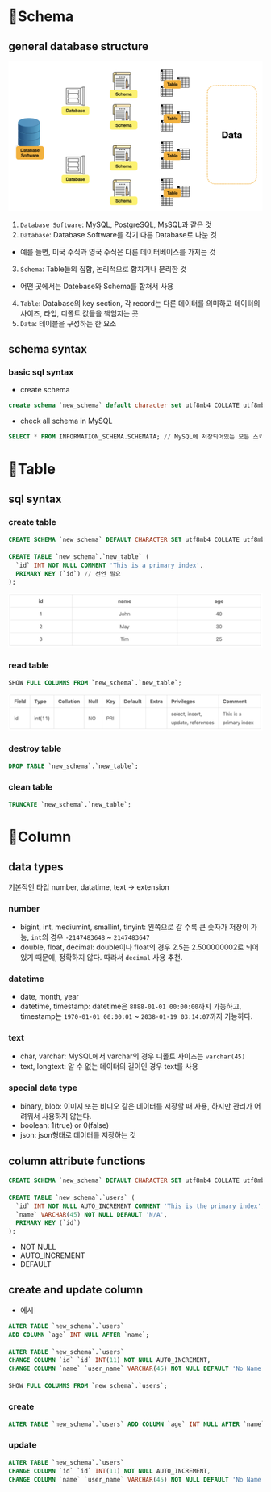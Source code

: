 # 📍Schema

## general database structure

![alt text](image/image-1.png)

1. `Database Software`:  MySQL, PostgreSQL, MsSQL과 같은 것
2. `Database`: Database Software를 각기 다른 Database로 나눈 것
- 예를 들면, 미국 주식과 영국 주식은 다른 데이터베이스를 가지는 것
3. `Schema`: Table들의 집합, 논리적으로 합치거나 분리한 것
- 어떤 곳에서는 Datebase와 Schema를 합쳐서 사용
4. `Table`: Database의 key section, 각 record는 다른 데이터를 의미하고 데이터의 사이즈, 타입, 디폴트 값들을 책임지는 곳
5. `Data`: 테이블을 구성하는 한 요소

## schema syntax

### basic sql syntax

- create schema

```sql
create schema `new_schema` default character set utf8mb4 COLLATE utf8mb4_unicode_ci;
```

- check all schema in MySQL

```sql
SELECT * FROM INFORMATION_SCHEMA.SCHEMATA; // MySQL에 저장되어있는 모든 스키마 불러오기
```

# 📍Table

## sql syntax

### create table

```sql
CREATE SCHEMA `new_schema` DEFAULT CHARACTER SET utf8mb4 COLLATE utf8mb4_unicode_ci;

CREATE TABLE `new_schema`.`new_table` (
  `id` INT NOT NULL COMMENT 'This is a primary index',
  PRIMARY KEY (`id`) // 선언 필요
);
```

![alt text](image/image-2.png)

### read table

```sql
SHOW FULL COLUMNS FROM `new_schema`.`new_table`;
```

![alt text](image/image-3.png)

### destroy table

```sql
DROP TABLE `new_schema`.`new_table`;
```

### clean table

```sql
TRUNCATE `new_schema`.`new_table`;
```

# 📍Column


## data types

기본적인 타입 number, datatime, text -> extension

### number

- bigint, int, mediumint, smallint, tinyint: 왼쪽으로 갈 수록 큰 숫자가 저장이 가능, `int`의 경우 `-2147483648` ~ `2147483647`
- double, float, decimal: double이나 float의 경우 2.5는 2.500000002로 되어있기 때문에, 정확하지 않다. 따라서 `decimal` 사용 추천.

### datetime

- date, month, year
- datetime, timestamp: datetime은 `8888-01-01 00:00:00`까지 가능하고, timestamp는 `1970-01-01 00:00:01` ~ `2038-01-19 03:14:07`까지 가능하다.

### text

- char, varchar: MySQL에서 varchar의 경우 디폴트 사이즈는 `varchar(45)`
- text, longtext: 알 수 없는 데이터의 길이인 경우 text를 사용

### special data type

- binary, blob: 이미지 또는 비디오 같은 데이터를 저장할 때 사용, 하지만 관리가 어려워서 사용하지 않는다.
- boolean: 1(true) or 0(false)
- json: json형태로 데이터를 저장하는 것

## column attribute functions

```sql
CREATE SCHEMA `new_schema` DEFAULT CHARACTER SET utf8mb4 COLLATE utf8mb4_unicode_ci;

CREATE TABLE `new_schema`.`users` (
  `id` INT NOT NULL AUTO_INCREMENT COMMENT 'This is the primary index',
  `name` VARCHAR(45) NOT NULL DEFAULT 'N/A',
  PRIMARY KEY (`id`)
);
```

- NOT NULL
- AUTO_INCREMENT
- DEFAULT

## create and update column

- 예시

```sql
ALTER TABLE `new_schema`.`users`
ADD COLUMN `age` INT NULL AFTER `name`;

ALTER TABLE `new_schema`.`users`
CHANGE COLUMN `id` `id` INT(11) NOT NULL AUTO_INCREMENT,
CHANGE COLUMN `name` `user_name` VARCHAR(45) NOT NULL DEFAULT 'No Name';

SHOW FULL COLUMNS FROM `new_schema`.`users`;
```

### create

```sql
ALTER TABLE `new_schema`.`users` ADD COLUMN `age` INT NULL AFTER `name`;
```

### update

```sql
ALTER TABLE `new_schema`.`users`
CHANGE COLUMN `id` `id` INT(11) NOT NULL AUTO_INCREMENT,
CHANGE COLUMN `name` `user_name` VARCHAR(45) NOT NULL DEFAULT 'No Name';
```